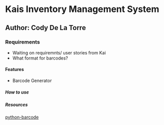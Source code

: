 # Kais Inventory Management System

## Author: Cody De La Torre

### Requirements

- Waiting on requiremnts/ user stories from Kai
- What format for barcodes?

#### Features

- Barcode Generator

##### How to use

##### Resources

[python-barcode](https://python-barcode.readthedocs.io/en/stable/getting-started.html)
